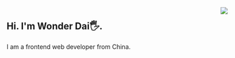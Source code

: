 <img src="https://github-readme-stats.vercel.app/api/top-langs/?username=daiwanxing&layout=compact" align="right" />

## Hi. I'm Wonder Dai🖐️.

I am a frontend web developer from China.
